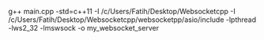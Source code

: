 g++ main.cpp -std=c++11 
    -I /c/Users/Fatih/Desktop/Websocketcpp 
    -I /c/Users/Fatih/Desktop/Websocketcpp/websocketpp/asio/include 
    -lpthread -lws2_32 -lmswsock -o my_websocket_server
